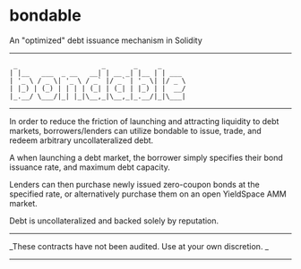# bondable
 An "optimized" debt issuance mechanism in Solidity

---------------------
```
 _                     _       _     _      
| |__   ___  _ __   __| | __ _| |__ | | ___ 
| '_ \ / _ \| '_ \ / _` |/ _` | '_ \| |/ _ \
| |_) | (_) | | | | (_| | (_| | |_) | |  __/
|_.__/ \___/|_| |_|\__,_|\__,_|_.__/|_|\___|
```
---------------------

In order to reduce the friction of launching and attracting liquidity to debt markets, borrowers/lenders can utilize bondable to issue, trade, and redeem arbitrary uncollateralized debt.

A when launching a debt market, the borrower simply specifies their bond issuance rate, and maximum debt capacity.

Lenders can then purchase newly issued zero-coupon bonds at the specified rate, or alternatively purchase them on an open YieldSpace AMM market.

Debt is uncollateralized and backed solely by reputation.

---------------------

_These contracts have not been audited. Use at your own discretion. _

---------------------

